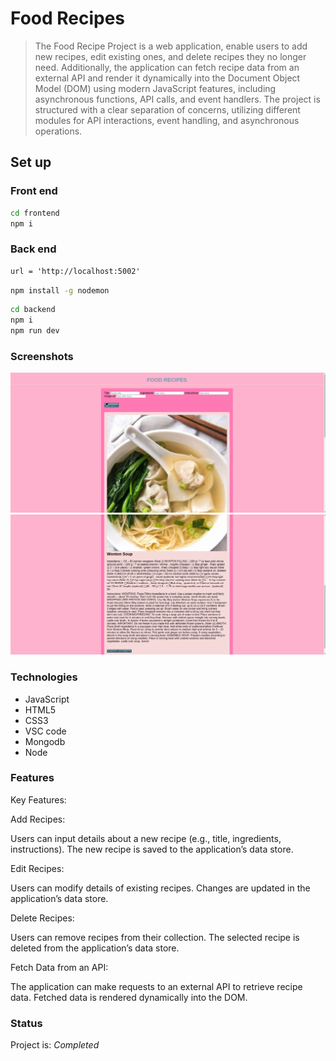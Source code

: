 # Food Recipes

  > The Food Recipe Project is a web application, enable users to add new recipes, edit existing ones, and delete recipes they no longer need. Additionally, the application can fetch recipe data from an external API and render it dynamically into the Document Object Model (DOM) using modern JavaScript features, including asynchronous functions, API calls, and event handlers. The project is structured with a clear separation of concerns, utilizing different modules for API interactions, event handling, and asynchronous operations.
  

## Set up

### Front end

```bash
cd frontend
npm i
```

### Back end

```md
url = 'http://localhost:5002'
```

```bash
npm install -g nodemon
```

```bash
cd backend
npm i
npm run dev
```

### Screenshots

![Example screenshot1](./frontend/assets/screenshot1.png) 
![Example screenshot2](./frontend/assets/screenshot2.png) 

### Technologies

- JavaScript
- HTML5
- CSS3
- VSC code
- Mongodb
- Node
  
### Features

Key Features:

Add Recipes:

Users can input details about a new recipe (e.g., title, ingredients, instructions). The new recipe is saved to the application’s data store.

Edit Recipes:

Users can modify details of existing recipes.
Changes are updated in the application’s data store.

Delete Recipes:

Users can remove recipes from their collection.
The selected recipe is deleted from the application’s data store.

Fetch Data from an API:

The application can make requests to an external API to retrieve recipe data. Fetched data is rendered dynamically into the DOM.

### Status

Project is: _Completed_